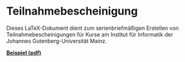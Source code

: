 Teilnahmebescheinigung
======================

Dieses LaTeX-Dokument dient zum serienbriefmäßigen Erstellen von Teilnahmebescheinigungen für Kurse am Institut für Informatik der Johannes Gutenberg-Universität Mainz.

**[Beispiel (pdf)](https://github.com/joguinf/teilnahmebescheinigung/raw/master/main.pdf)**
